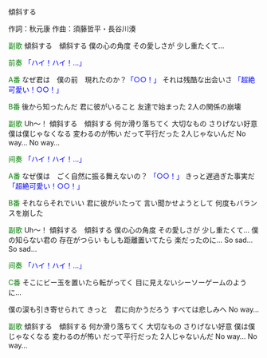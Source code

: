 傾斜する

作詞：秋元康
作曲：須藤哲平・長谷川湊

<font color=green>副歌</font>
傾斜する　傾斜する
僕の心の角度
その愛しさが
少し重たくて…

<font color=green>前奏</font>
<font color=blue>「ハイ！ハイ！…」</font> 

<font color=green>A番</font>
なぜ君は　僕の前　現れたのか？<font color=blue>「○○！」</font> 
それは残酷な出会いさ <font color=blue>「超絶可愛い！○○！」</font> 

<font color=green>B番</font>
後から知ったんだ
君に彼がいること
友達で始まった
2人の関係の崩壊

<font color=green>副歌</font>
Uh～！
傾斜する　傾斜する
何か滑り落ちてく
大切なもの
さりげない好意
僕は僕じゃなくなる
変わるのが怖い
だって平行だった
2人じゃないんだ
No way… No way…

<font color=green>间奏</font>
<font color=blue>「ハイ！ハイ！…」</font> 

<font color=green>A番</font>
なぜ僕は　ごく自然に振る舞えないの？ <font color=blue>「○○！」</font> 
きっと遅過ぎた事実だ <font color=blue>「超絶可愛い！○○！」</font>  

<font color=green>B番</font>
それならそれでいい
君に彼がいたって
言い聞かせようとして
何度もバランスを崩した

<font color=green>副歌</font>
Uh～！
傾斜する　傾斜する
僕の心の角度
その愛しさが
少し重たくて…
僕の知らない君の
存在がつらい
もしも距離置いてたら
楽だったのに…
So sad… So sad…

<font color=green>间奏</font>
<font color=blue>「ハイ！ハイ！…」</font> 

<font color=green>C番</font>
そこにビー玉を置いたら転がってく
目に見えないシーソーゲームのように…

僕の涙も引き寄せられて
きっと　君に向かうだろう
すべては悲しみへ
No way…

<font color=green>副歌</font>
傾斜する　傾斜する
何か滑り落ちてく
大切なもの
さりげない好意
僕は僕じゃなくなる
変わるのが怖い
だって平行だった
2人じゃないんだ
No way… No way…
